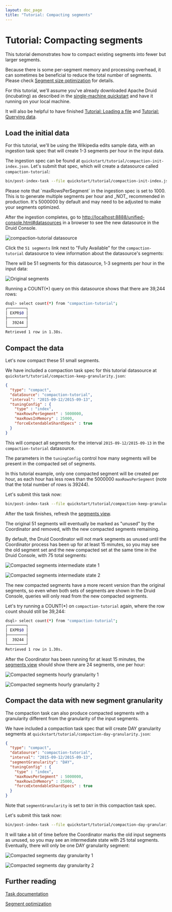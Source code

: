 ```yaml
---
layout: doc_page
title: "Tutorial: Compacting segments"
---
```


<!--
  ~ Licensed to the Apache Software Foundation (ASF) under one
  ~ or more contributor license agreements.  See the NOTICE file
  ~ distributed with this work for additional information
  ~ regarding copyright ownership.  The ASF licenses this file
  ~ to you under the Apache License, Version 2.0 (the
  ~ "License"); you may not use this file except in compliance
  ~ with the License.  You may obtain a copy of the License at
  ~
  ~   http://www.apache.org/licenses/LICENSE-2.0
  ~
  ~ Unless required by applicable law or agreed to in writing,
  ~ software distributed under the License is distributed on an
  ~ "AS IS" BASIS, WITHOUT WARRANTIES OR CONDITIONS OF ANY
  ~ KIND, either express or implied.  See the License for the
  ~ specific language governing permissions and limitations
  ~ under the License.
  -->

# Tutorial: Compacting segments

This tutorial demonstrates how to compact existing segments into fewer but larger segments.

Because there is some per-segment memory and processing overhead, it can sometimes be beneficial to reduce the total number of segments.
Please check [Segment size optimization](../operations/segment-optimization.html) for details.

For this tutorial, we'll assume you've already downloaded Apache Druid (incubating) as described in 
the [single-machine quickstart](index.html) and have it running on your local machine. 

It will also be helpful to have finished [Tutorial: Loading a file](../tutorials/tutorial-batch.html) and [Tutorial: Querying data](../tutorials/tutorial-query.html).

## Load the initial data

For this tutorial, we'll be using the Wikipedia edits sample data, with an ingestion task spec that will create 1-3 segments per hour in the input data.

The ingestion spec can be found at `quickstart/tutorial/compaction-init-index.json`. Let's submit that spec, which will create a datasource called `compaction-tutorial`:

```bash
bin/post-index-task --file quickstart/tutorial/compaction-init-index.json 
```

<div class="note caution">
Please note that `maxRowsPerSegment` in the ingestion spec is set to 1000. This is to generate multiple segments per hour and _NOT_ recommended in production.
It's 5000000 by default and may need to be adjusted to make your segments optimized.
</div>

After the ingestion completes, go to [http://localhost:8888/unified-console.html#datasources](http://localhost:8888/unified-console.html#datasources) in a browser to see the new datasource in the Druid Console.

![compaction-tutorial datasource](../tutorials/img/tutorial-compaction-01.png "compaction-tutorial datasource")

Click the `51 segments` link next to "Fully Available" for the `compaction-tutorial` datasource to view information about the datasource's segments:
 
There will be 51 segments for this datasource, 1-3 segments per hour in the input data:

![Original segments](../tutorials/img/tutorial-compaction-02.png "Original segments")

Running a COUNT(*) query on this datasource shows that there are 39,244 rows:

```bash
dsql> select count(*) from "compaction-tutorial";
┌────────┐
│ EXPR$0 │
├────────┤
│  39244 │
└────────┘
Retrieved 1 row in 1.38s.
```

## Compact the data

Let's now compact these 51 small segments.

We have included a compaction task spec for this tutorial datasource at `quickstart/tutorial/compaction-keep-granularity.json`:

```json
{
  "type": "compact",
  "dataSource": "compaction-tutorial",
  "interval": "2015-09-12/2015-09-13",
  "tuningConfig" : {
    "type" : "index",
    "maxRowsPerSegment" : 5000000,
    "maxRowsInMemory" : 25000,
    "forceExtendableShardSpecs" : true
  }
}
```

This will compact all segments for the interval `2015-09-12/2015-09-13` in the `compaction-tutorial` datasource. 

The parameters in the `tuningConfig` control how many segments will be present in the compacted set of segments. 

In this tutorial example, only one compacted segment will be created per hour, as each hour has less rows than the 5000000 `maxRowsPerSegment` (note that the total number of rows is 39244).

Let's submit this task now:

```bash
bin/post-index-task --file quickstart/tutorial/compaction-keep-granularity.json
```

After the task finishes, refresh the [segments view](http://localhost:8888/unified-console.html#segments).

The original 51 segments will eventually be marked as "unused" by the Coordinator and removed, with the new compacted segments remaining.

By default, the Druid Coordinator will not mark segments as unused until the Coordinator process has been up for at least 15 minutes, so you may see the old segment set and the new compacted set at the same time in the Druid Console, with 75 total segments:

![Compacted segments intermediate state 1](../tutorials/img/tutorial-compaction-03.png "Compacted segments intermediate state 1")

![Compacted segments intermediate state 2](../tutorials/img/tutorial-compaction-04.png "Compacted segments intermediate state 2")

The new compacted segments have a more recent version than the original segments, so even when both sets of segments are shown in the Druid Console, queries will only read from the new compacted segments.

Let's try running a COUNT(*) on `compaction-tutorial` again, where the row count should still be 39,244:

```bash
dsql> select count(*) from "compaction-tutorial";
┌────────┐
│ EXPR$0 │
├────────┤
│  39244 │
└────────┘
Retrieved 1 row in 1.30s.
```

After the Coordinator has been running for at least 15 minutes, the [segments view](http://localhost:8888/unified-console.html#segments) should show there are 24 segments, one per hour:

![Compacted segments hourly granularity 1](../tutorials/img/tutorial-compaction-05.png "Compacted segments hourly granularity 1")

![Compacted segments hourly granularity 2](../tutorials/img/tutorial-compaction-06.png "Compacted segments hourly granularity 2")

## Compact the data with new segment granularity

The compaction task can also produce compacted segments with a granularity different from the granularity of the input segments.

We have included a compaction task spec that will create DAY granularity segments at `quickstart/tutorial/compaction-day-granularity.json`:

```json
{
  "type": "compact",
  "dataSource": "compaction-tutorial",
  "interval": "2015-09-12/2015-09-13",
  "segmentGranularity": "DAY",
  "tuningConfig" : {
    "type" : "index",
    "maxRowsPerSegment" : 5000000,
    "maxRowsInMemory" : 25000,
    "forceExtendableShardSpecs" : true
  }
}
```

Note that `segmentGranularity` is set to `DAY` in this compaction task spec.

Let's submit this task now:

```bash
bin/post-index-task --file quickstart/tutorial/compaction-day-granularity.json
```

It will take a bit of time before the Coordinator marks the old input segments as unused, so you may see an intermediate state with 25 total segments. Eventually, there will only be one DAY granularity segment:

![Compacted segments day granularity 1](../tutorials/img/tutorial-compaction-07.png "Compacted segments day granularity 1")

![Compacted segments day granularity 2](../tutorials/img/tutorial-compaction-08.png "Compacted segments day granularity 2")


## Further reading

[Task documentation](../ingestion/tasks.html)

[Segment optimization](../operations/segment-optimization.html)